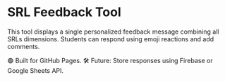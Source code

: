 # SRL Feedback Tool

This tool displays a single personalized feedback message combining all SRLs dimensions. 
Students can respond using emoji reactions and add comments.

🟢 Built for GitHub Pages.
🛠️ Future: Store responses using Firebase or Google Sheets API.
